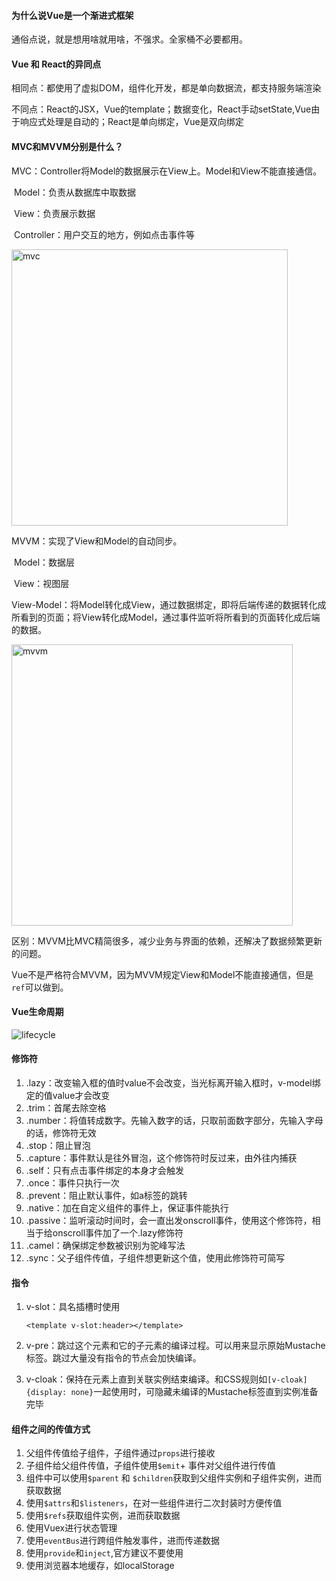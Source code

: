 
#### 为什么说Vue是一个渐进式框架

通俗点说，就是想用啥就用啥，不强求。全家桶不必要都用。

#### Vue 和 React的异同点

相同点：都使用了虚拟DOM，组件化开发，都是单向数据流，都支持服务端渲染

不同点：React的JSX，Vue的template；数据变化，React手动setState,Vue由于响应式处理是自动的；React是单向绑定，Vue是双向绑定

#### MVC和MVVM分别是什么？

MVC：Controller将Model的数据展示在View上。Model和View不能直接通信。

​	Model：负责从数据库中取数据

​	View：负责展示数据

​	Controller：用户交互的地方，例如点击事件等

<img width="442" alt="mvc" src="https://user-images.githubusercontent.com/23520842/134677798-9f3106a8-1d4a-49c9-a61f-0795339e3634.png">

MVVM：实现了View和Model的自动同步。

​	Model：数据层

​	View：视图层

​	View-Model：将Model转化成View，通过数据绑定，即将后端传递的数据转化成所看到的页面；将View转化成Model，通过事件监听将所看到的页面转化成后端的数据。

<img width="450" alt="mvvm" src="https://user-images.githubusercontent.com/23520842/134677711-7ece332a-f84a-47ed-a8ce-c695f18bd099.png">


区别：MVVM比MVC精简很多，减少业务与界面的依赖，还解决了数据频繁更新的问题。

Vue不是严格符合MVVM，因为MVVM规定View和Model不能直接通信，但是```ref```可以做到。

#### Vue生命周期

![lifecycle](https://user-images.githubusercontent.com/23520842/134677612-da5ad939-a4d4-467b-84bb-0ebd30cf6c9c.png)


#### 修饰符

1. .lazy：改变输入框的值时value不会改变，当光标离开输入框时，v-model绑定的值value才会改变
2. .trim：首尾去除空格
3. .number：将值转成数字。先输入数字的话，只取前面数字部分，先输入字母的话，修饰符无效
4. .stop：阻止冒泡
5. .capture：事件默认是往外冒泡，这个修饰符时反过来，由外往内捕获
6. .self：只有点击事件绑定的本身才会触发
7. .once：事件只执行一次
8. .prevent：阻止默认事件，如a标签的跳转
9. .native：加在自定义组件的事件上，保证事件能执行
10. .passive：监听滚动时间时，会一直出发onscroll事件，使用这个修饰符，相当于给onscroll事件加了一个.lazy修饰符
11. .camel：确保绑定参数被识别为驼峰写法
12. .sync：父子组件传值，子组件想更新这个值，使用此修饰符可简写

#### 指令

1. v-slot：具名插槽时使用

   ```
   <template v-slot:header></template>
   ```

2. v-pre：跳过这个元素和它的子元素的编译过程。可以用来显示原始Mustache标签。跳过大量没有指令的节点会加快编译。

3. v-cloak：保持在元素上直到关联实例结束编译。和CSS规则如```[v-cloak]{display: none}```一起使用时，可隐藏未编译的Mustache标签直到实例准备完毕

#### 组件之间的传值方式

1. 父组件传值给子组件，子组件通过```props```进行接收
2. 子组件给父组件传值，子组件使用```$emit```+ 事件对父组件进行传值
3. 组件中可以使用```$parent``` 和 ```$children```获取到父组件实例和子组件实例，进而获取数据
4. 使用```$attrs```和```$listeners```，在对一些组件进行二次封装时方便传值
5. 使用```$refs```获取组件实例，进而获取数据
6. 使用Vuex进行状态管理
7. 使用```eventBus```进行跨组件触发事件，进而传递数据
8. 使用```provide```和```inject```,官方建议不要使用
9. 使用浏览器本地缓存，如localStorage
